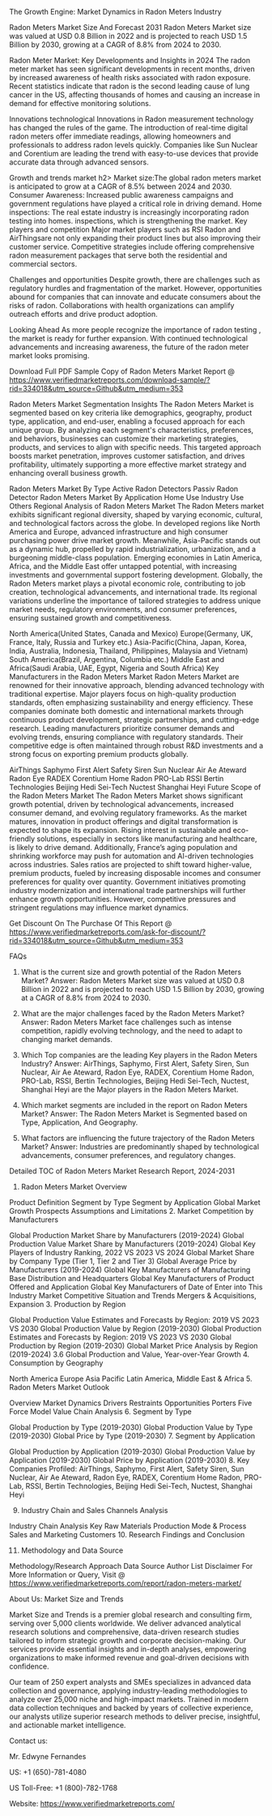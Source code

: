 The Growth Engine: Market Dynamics in Radon Meters Industry


Radon Meters Market Size And Forecast 2031
Radon Meters Market size was valued at USD 0.8 Billion in 2022 and is projected to reach USD 1.5 Billion by 2030, growing at a CAGR of 8.8% from 2024 to 2030.

Radon Meter Market: Key Developments and Insights in 2024
The radon meter market has seen significant developments in recent months, driven by increased awareness of health risks associated with radon exposure. Recent statistics indicate that radon is the second leading cause of lung cancer in the US, affecting thousands of homes and causing an increase in demand for effective monitoring solutions.

Innovations technological
Innovations in Radon measurement technology has changed the rules of the game. The introduction of real-time digital radon meters offer immediate readings, allowing homeowners and professionals to address radon levels quickly. Companies like Sun Nuclear and Corentium are leading the trend with easy-to-use devices that provide accurate data through advanced sensors.

Growth and trends market h2>
Market size:The global radon meters market is anticipated to grow at a CAGR of 8.5% between 2024 and 2030.
Consumer Awareness: Increased public awareness campaigns and government regulations have played a critical role in driving demand.
Home inspections: The real estate industry is increasingly incorporating radon testing into homes. inspections, which is strengthening the market.
Key players and competition
Major market players such as RSI Radon and AirThingsare not only expanding their product lines but also improving their customer service. Competitive strategies include offering comprehensive radon measurement packages that serve both the residential and commercial sectors.

Challenges and opportunities
Despite growth, there are challenges such as regulatory hurdles and fragmentation of the market. However, opportunities abound for companies that can innovate and educate consumers about the risks of radon. Collaborations with health organizations can amplify outreach efforts and drive product adoption.

Looking Ahead
As more people recognize the importance of radon testing , the market is ready for further expansion. With continued technological advancements and increasing awareness, the future of the radon meter market looks promising.

Download Full PDF Sample Copy of Radon Meters Market Report @ https://www.verifiedmarketreports.com/download-sample/?rid=334018&utm_source=Github&utm_medium=353

Radon Meters Market Segmentation Insights
The Radon Meters Market is segmented based on key criteria like demographics, geography, product type, application, and end-user, enabling a focused approach for each unique group. By analyzing each segment's characteristics, preferences, and behaviors, businesses can customize their marketing strategies, products, and services to align with specific needs. This targeted approach boosts market penetration, improves customer satisfaction, and drives profitability, ultimately supporting a more effective market strategy and enhancing overall business growth.

Radon Meters Market By Type
Active Radon Detectors
Passiv Radon Detector
Radon Meters Market By Application
Home Use
Industry Use
Others
Regional Analysis of Radon Meters Market
The Radon Meters market exhibits significant regional diversity, shaped by varying economic, cultural, and technological factors across the globe. In developed regions like North America and Europe, advanced infrastructure and high consumer purchasing power drive market growth. Meanwhile, Asia-Pacific stands out as a dynamic hub, propelled by rapid industrialization, urbanization, and a burgeoning middle-class population. Emerging economies in Latin America, Africa, and the Middle East offer untapped potential, with increasing investments and governmental support fostering development. Globally, the Radon Meters market plays a pivotal economic role, contributing to job creation, technological advancements, and international trade. Its regional variations underline the importance of tailored strategies to address unique market needs, regulatory environments, and consumer preferences, ensuring sustained growth and competitiveness.

North America(United States, Canada and Mexico)
Europe(Germany, UK, France, Italy, Russia and Turkey etc.)
Asia-Pacific(China, Japan, Korea, India, Australia, Indonesia, Thailand, Philippines, Malaysia and Vietnam)
South America(Brazil, Argentina, Columbia etc.)
Middle East and Africa(Saudi Arabia, UAE, Egypt, Nigeria and South Africa)
Key Manufacturers in the Radon Meters Market
Radon Meters Market are renowned for their innovative approach, blending advanced technology with traditional expertise. Major players focus on high-quality production standards, often emphasizing sustainability and energy efficiency. These companies dominate both domestic and international markets through continuous product development, strategic partnerships, and cutting-edge research. Leading manufacturers prioritize consumer demands and evolving trends, ensuring compliance with regulatory standards. Their competitive edge is often maintained through robust R&D investments and a strong focus on exporting premium products globally.

AirThings
Saphymo
First Alert
Safety Siren
Sun Nuclear
Air Ae Ateward
Radon Eye
RADEX
Corentium Home Radon
PRO-Lab
RSSI
Bertin Technologies
Beijing Hedi Sei-Tech
Nuctest
Shanghai Heyi
Future Scope of the Radon Meters Market
The Radon Meters Market shows significant growth potential, driven by technological advancements, increased consumer demand, and evolving regulatory frameworks. As the market matures, innovation in product offerings and digital transformation is expected to shape its expansion. Rising interest in sustainable and eco-friendly solutions, especially in sectors like manufacturing and healthcare, is likely to drive demand. Additionally, France’s aging population and shrinking workforce may push for automation and AI-driven technologies across industries. Sales ratios are projected to shift toward higher-value, premium products, fueled by increasing disposable incomes and consumer preferences for quality over quantity. Government initiatives promoting industry modernization and international trade partnerships will further enhance growth opportunities. However, competitive pressures and stringent regulations may influence market dynamics.

Get Discount On The Purchase Of This Report @ https://www.verifiedmarketreports.com/ask-for-discount/?rid=334018&utm_source=Github&utm_medium=353

FAQs
1. What is the current size and growth potential of the Radon Meters Market?
Answer: Radon Meters Market size was valued at USD 0.8 Billion in 2022 and is projected to reach USD 1.5 Billion by 2030, growing at a CAGR of 8.8% from 2024 to 2030.

2. What are the major challenges faced by the Radon Meters Market?
Answer: Radon Meters Market face challenges such as intense competition, rapidly evolving technology, and the need to adapt to changing market demands.

3. Which Top companies are the leading Key players in the Radon Meters Industry?
Answer: AirThings, Saphymo, First Alert, Safety Siren, Sun Nuclear, Air Ae Ateward, Radon Eye, RADEX, Corentium Home Radon, PRO-Lab, RSSI, Bertin Technologies, Beijing Hedi Sei-Tech, Nuctest, Shanghai Heyi are the Major players in the Radon Meters Market.

4. Which market segments are included in the report on Radon Meters Market?
Answer: The Radon Meters Market is Segmented based on Type, Application, And Geography.

5. What factors are influencing the future trajectory of the Radon Meters Market?
Answer: Industries are predominantly shaped by technological advancements, consumer preferences, and regulatory changes.

Detailed TOC of Radon Meters Market Research Report, 2024-2031
1. Radon Meters Market Overview

Product Definition
Segment by Type
Segment by Application
Global Market Growth Prospects
Assumptions and Limitations
2. Market Competition by Manufacturers

Global Production Market Share by Manufacturers (2019-2024)
Global Production Value Market Share by Manufacturers (2019-2024)
Global Key Players of Industry Ranking, 2022 VS 2023 VS 2024
Global Market Share by Company Type (Tier 1, Tier 2 and Tier 3)
Global Average Price by Manufacturers (2019-2024)
Global Key Manufacturers of Manufacturing Base Distribution and Headquarters
Global Key Manufacturers of Product Offered and Application
Global Key Manufacturers of Date of Enter into This Industry
Market Competitive Situation and Trends
Mergers & Acquisitions, Expansion
3. Production by Region

Global Production Value Estimates and Forecasts by Region: 2019 VS 2023 VS 2030
Global Production Value by Region (2019-2030)
Global Production Estimates and Forecasts by Region: 2019 VS 2023 VS 2030
Global Production by Region (2019-2030)
Global Market Price Analysis by Region (2019-2024) 3.6 Global Production and Value, Year-over-Year Growth
4. Consumption by Geography

North America
Europe
Asia Pacific
Latin America, Middle East & Africa
5. Radon Meters Market Outlook

Overview
Market Dynamics
Drivers
Restraints
Opportunities
Porters Five Force Model
Value Chain Analysis 
6. Segment by Type

Global Production by Type (2019-2030)
Global Production Value by Type (2019-2030)
Global Price by Type (2019-2030)
7. Segment by Application

Global Production by Application (2019-2030)
Global Production Value by Application (2019-2030)
Global Price by Application (2019-2030)
8. Key Companies Profiled: AirThings, Saphymo, First Alert, Safety Siren, Sun Nuclear, Air Ae Ateward, Radon Eye, RADEX, Corentium Home Radon, PRO-Lab, RSSI, Bertin Technologies, Beijing Hedi Sei-Tech, Nuctest, Shanghai Heyi

9. Industry Chain and Sales Channels Analysis

Industry Chain Analysis
Key Raw Materials
Production Mode & Process
Sales and Marketing
Customers
10. Research Findings and Conclusion

11. Methodology and Data Source

Methodology/Research Approach
Data Source
Author List
Disclaimer
For More Information or Query, Visit @ https://www.verifiedmarketreports.com/report/radon-meters-market/

About Us: Market Size and Trends

Market Size and Trends is a premier global research and consulting firm, serving over 5,000 clients worldwide. We deliver advanced analytical research solutions and comprehensive, data-driven research studies tailored to inform strategic growth and corporate decision-making. Our services provide essential insights and in-depth analyses, empowering organizations to make informed revenue and goal-driven decisions with confidence.

Our team of 250 expert analysts and SMEs specializes in advanced data collection and governance, applying industry-leading methodologies to analyze over 25,000 niche and high-impact markets. Trained in modern data collection techniques and backed by years of collective experience, our analysts utilize superior research methods to deliver precise, insightful, and actionable market intelligence.

Contact us:

Mr. Edwyne Fernandes

US: +1 (650)-781-4080

US Toll-Free: +1 (800)-782-1768

Website: https://www.verifiedmarketreports.com/
